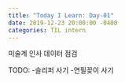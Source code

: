 ```yaml
---
title: "Today I Learn: Day-01"
date: 2019-12-23 20:00:00 -0400
categories: TIL intern
---
```

미술계 인사 데이터 점검

TODO:
-슬리퍼 사기
-연필꽂이 사기
